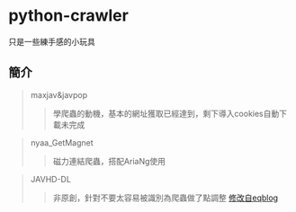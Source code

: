 # python-crawler
只是一些練手感的小玩具
## 簡介
> maxjav&javpop
>>學爬蟲的動機，基本的網址獲取已經達到，剩下導入cookies自動下載未完成

> nyaa_GetMagnet
>>磁力連結爬蟲，搭配AriaNg使用

> JAVHD-DL
>>非原創，針對不要太容易被識別為爬蟲做了點調整
>>[修改自eqblog](http://www.hostloc.com/thread-433873-1-1.html)

